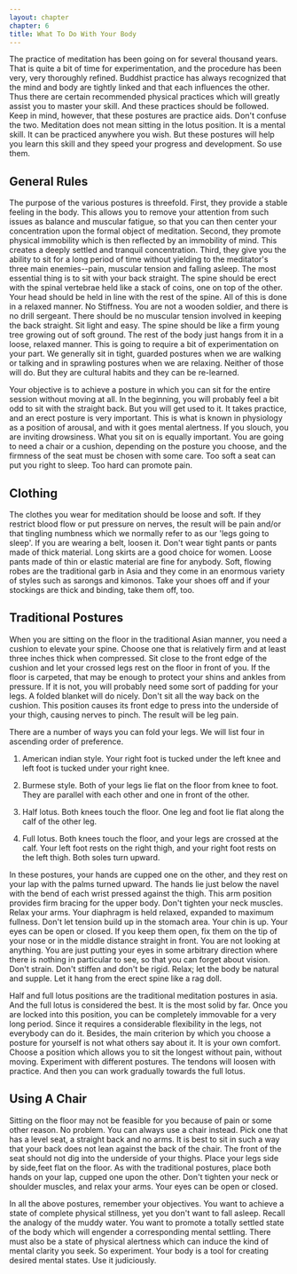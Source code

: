 ```yaml
---
layout: chapter
chapter: 6
title: What To Do With Your Body
---
```


The practice of meditation has been going on for several thousand years. That is quite a bit of time for experimentation, and the procedure has been very, very thoroughly refined. Buddhist practice has always recognized that the mind and body are tightly linked and that each influences the other. Thus there are certain recommended physical practices which will greatly assist you to master your skill. And these practices should be followed. Keep in mind, however, that these postures are practice aids. Don't confuse the two. Meditation does not mean sitting in the lotus position. It is a mental skill. It can be practiced anywhere you wish. But these postures will help you learn this skill and they speed your progress and development. So use them.

## General Rules

The purpose of the various postures is threefold. First, they provide a stable feeling in the body. This allows you to remove your attention from such issues as balance and muscular fatigue, so that you can then center your concentration upon the formal object of meditation. Second, they promote physical immobility which is then reflected by an immobility of mind. This creates a deeply settled and tranquil concentration. Third, they give you the ability to sit for a long period of time without yielding to the meditator's three main enemies--pain, muscular tension and falling asleep. The most essential thing is to sit with your back straight. The spine should be erect with the spinal vertebrae held like a stack of coins, one on top of the other. Your head should be held in line with the rest of the spine. All of this is done in a relaxed manner. No Stiffness. You are not a wooden soldier, and there is no drill sergeant. There should be no muscular tension involved in keeping the back straight. Sit light and easy. The spine should be like a firm young tree growing out of soft ground. The rest of the body just hangs from it in a loose, relaxed manner. This is going to require a bit of experimentation on your part. We generally sit in tight, guarded postures when we are walking or talking and in sprawling postures when we are relaxing. Neither of those will do. But they are cultural habits and they can be re-learned.

Your objective is to achieve a posture in which you can sit for the entire session without moving at all. In the beginning, you will probably feel a bit odd to sit with the straight back. But you will get used to it. It takes practice, and an erect posture is very important. This is what is known in physiology as a position of arousal, and with it goes mental alertness. If you slouch, you are inviting drowsiness. What you sit on is equally important. You are going to need a chair or a cushion, depending on the posture you choose, and the firmness of the seat must be chosen with some care. Too soft a seat can put you right to sleep. Too hard can promote pain.

## Clothing

The clothes you wear for meditation should be loose and soft. If they restrict blood flow or put pressure on nerves, the result will be pain and/or that tingling numbness which we normally refer to as our 'legs going to sleep'. If you are wearing a belt, loosen it. Don't wear tight pants or pants made of thick material. Long skirts are a good choice for women. Loose pants made of thin or elastic material are fine for anybody. Soft, flowing robes are the traditional garb in Asia and they come in an enormous variety of styles such as sarongs and kimonos. Take your shoes off and if your stockings are thick and binding, take them off, too.

## Traditional Postures

When you are sitting on the floor in the traditional Asian manner, you need a cushion to elevate your spine. Choose one that is relatively firm and at least three inches thick when compressed. Sit close to the front edge of the cushion and let your crossed legs rest on the floor in front of you. If the floor is carpeted, that may be enough to protect your shins and ankles from pressure. If it is not, you will probably need some sort of padding for your legs. A folded blanket will do nicely. Don't sit all the way back on the cushion. This position causes its front edge to press into the underside of your thigh, causing nerves to pinch. The result will be leg pain.

There are a number of ways you can fold your legs. We will list four in ascending order of preference.


1. American indian style. Your right foot is tucked under the left knee and left foot is tucked under your right knee.

2. Burmese style. Both of your legs lie flat on the floor from knee to foot. They are parallel with each other and one in front of the other.

3. Half lotus. Both knees touch the floor. One leg and foot lie flat along the calf of the other leg.

4. Full lotus. Both knees touch the floor, and your legs are crossed at the calf. Your left foot rests on the right thigh, and your right foot rests on the left thigh. Both soles turn upward.


In these postures, your hands are cupped one on the other, and they rest on your lap with the palms turned upward. The hands lie just below the navel with the bend of each wrist pressed against the thigh. This arm position provides firm bracing for the upper body. Don't tighten your neck muscles. Relax your arms. Your diaphragm is held relaxed, expanded to maximum fullness. Don't let tension build up in the stomach area. Your chin is up. Your eyes can be open or closed. If you keep them open, fix them on the tip of your nose or in the middle distance straight in front. You are not looking at anything. You are just putting your eyes in some arbitrary direction where there is nothing in particular to see, so that you can forget about vision. Don't strain. Don't stiffen and don't be rigid. Relax; let the body be natural and supple. Let it hang from the erect spine like a rag doll.

Half and full lotus positions are the traditional meditation postures in asia. And the full lotus is considered the best. It is the most solid by far. Once you are locked into this position, you can be completely immovable for a very long period. Since it requires a considerable flexibility in the legs, not everybody can do it. Besides, the main criterion by which you choose a posture for yourself is not what others say about it. It is your own comfort. Choose a position which allows you to sit the longest without pain, without moving. Experiment with different postures. The tendons will loosen with practice. And then you can work gradually towards the full lotus.

## Using A Chair

Sitting on the floor may not be feasible for you because of pain or some other reason. No problem. You can always use a chair instead. Pick one that has a level seat, a straight back and no arms. It is best to sit in such a way that your back does not lean against the back of the chair. The front of the seat should not dig into the underside of your thighs. Place your legs side by side,feet flat on the floor. As with the traditional postures, place both hands on your lap, cupped one upon the other. Don't tighten your neck or shoulder muscles, and relax your arms. Your eyes can be open or closed.

In all the above postures, remember your objectives. You want to achieve a state of complete physical stillness, yet you don't want to fall asleep. Recall the analogy of the muddy water. You want to promote a totally settled state of the body which will engender a corresponding mental settling. There must also be a state of physical alertness which can induce the kind of mental clarity you seek. So experiment. Your body is a tool for creating desired mental states. Use it judiciously.
